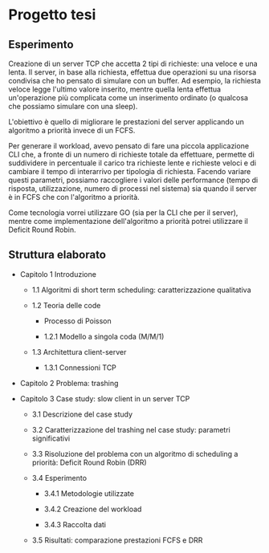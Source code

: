# Progetto tesi

## Esperimento

Creazione di un server TCP che accetta 2 tipi di richieste: una veloce e una lenta. Il server, in base alla richiesta, effettua due operazioni su una risorsa condivisa che ho pensato di simulare con un buffer. Ad esempio, la richiesta veloce legge l'ultimo valore inserito, mentre quella lenta effettua un'operazione più complicata come un inserimento ordinato (o qualcosa che possiamo simulare con una sleep).

L'obiettivo è quello di migliorare le prestazioni del server applicando un algoritmo a priorità invece di un FCFS.

Per generare il workload, avevo pensato di fare una piccola applicazione CLI che, a fronte di un numero di richieste totale da effettuare, permette di suddividere in percentuale il carico tra richieste lente e richieste veloci e di cambiare il tempo di interarrivo per tipologia di richiesta. Facendo variare questi parametri, possiamo raccogliere i valori delle performance (tempo di risposta, utilizzazione, numero di processi nel sistema) sia quando il server è in FCFS che con l'algoritmo a priorità.

Come tecnologia vorrei utilizzare GO (sia per la CLI che per il server), mentre come implementazione dell'algoritmo a priorità potrei utilizzare il Deficit Round Robin.

## Struttura elaborato

* Capitolo 1 Introduzione

    * 1.1 Algoritmi di short term scheduling: caratterizzazione qualitativa

    * 1.2 Teoria delle code
    
        * Processo di Poisson
            
        * 1.2.1 Modello a singola coda (M/M/1)

    * 1.3 Architettura client-server

        * 1.3.1 Connessioni TCP

* Capitolo 2 Problema: trashing

* Capitolo 3 Case study: slow client in un server TCP

    * 3.1 Descrizione del case study

    * 3.2 Caratterizzazione del trashing nel case study: parametri significativi

    * 3.3 Risoluzione del problema con un algoritmo di scheduling a priorità: Deficit Round Robin (DRR)

    * 3.4 Esperimento

        * 3.4.1 Metodologie utilizzate

        * 3.4.2 Creazione del workload

        * 3.4.3 Raccolta dati

    * 3.5 Risultati: comparazione prestazioni FCFS e DRR
